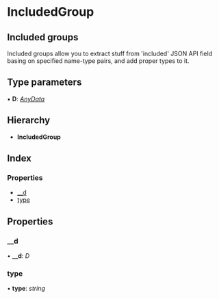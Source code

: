 # IncludedGroup

## Included groups

Included groups allow you to extract stuff from 'included' JSON API field basing on specified name-type pairs, and add proper types to it.

## Type parameters

▪ **D**: [_AnyData_](../#anydata)

## Hierarchy

* **IncludedGroup**

## Index

### Properties

* [\_\_d](includedgroup.md#__d)
* [type](includedgroup.md#type)

## Properties

### \_\_d

• **\_\_d**: _D_

### type

• **type**: _string_

